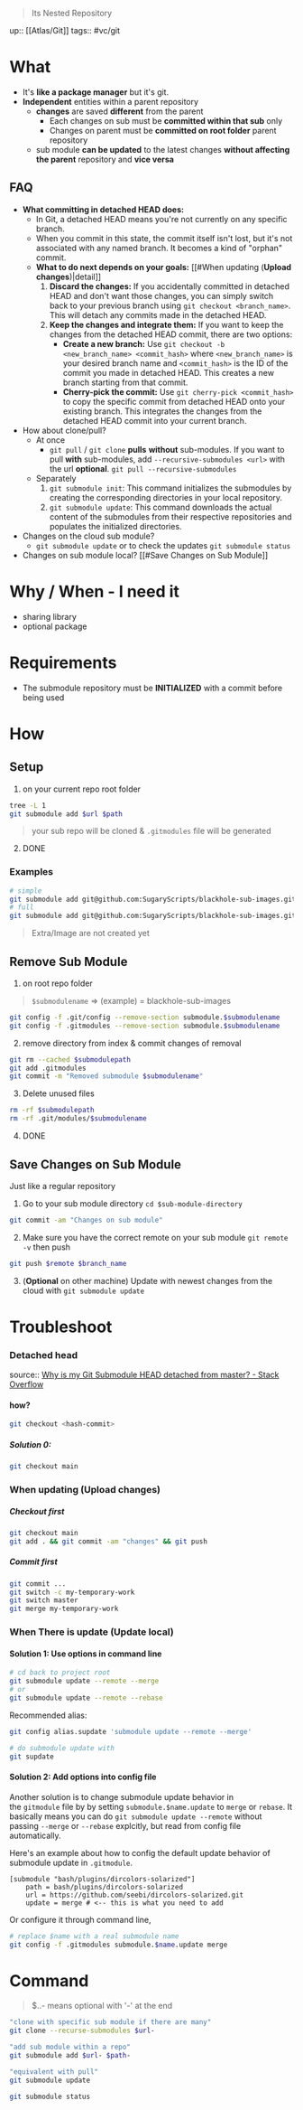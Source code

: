 > Its Nested Repository

up:: [[Atlas/Git]]
tags:: #vc/git

# What
- It's **like a package manager** but it's git. 
- **Independent** entities within a parent repository
	- **changes** are saved **different** from the parent
		- Each changes on sub must be **committed within that sub** only
		- Changes on parent must be **committed on root folder** parent repository
	- sub module **can be updated** to the latest changes **without affecting the parent** repository and **vice versa**

## FAQ
- **What committing in detached HEAD does:**
	- In Git, a detached HEAD means you're not currently on any specific branch.
	- When you commit in this state, the commit itself isn't lost, but it's not associated with any named branch. It becomes a kind of "orphan" commit.
	- **What to do next depends on your goals:** [[#When updating (**Upload changes**)|detail]]
		1. **Discard the changes:** If you accidentally committed in detached HEAD and don't want those changes, you can simply switch back to your previous branch using `git checkout <branch_name>`. This will detach any commits made in the detached HEAD.
		2. **Keep the changes and integrate them:**
		   If you want to keep the changes from the detached HEAD commit, there are two options:
		    - **Create a new branch:** Use `git checkout -b <new_branch_name> <commit_hash>` where `<new_branch_name>` is your desired branch name and `<commit_hash>` is the ID of the commit you made in detached HEAD. This creates a new branch starting from that commit.
		    - **Cherry-pick the commit:** Use `git cherry-pick <commit_hash>` to copy the specific commit from detached HEAD onto your existing branch. This integrates the changes from the detached HEAD commit into your current branch.
- How about clone/pull?
	- At once
		- `git pull` / `git clone` **pulls** **without** sub-modules. If you want to pull **with** sub-modules, add `--recursive-submodules <url>` with the url **optional**.
		  `git pull --recursive-submodules`
	- Separately
		1. `git submodule init`: This command initializes the submodules by creating the corresponding directories in your local repository.
		2. `git submodule update`: This command downloads the actual content of the submodules from their respective repositories and populates the initialized directories.
- Changes on the cloud sub module?
	- `git submodule update` or to check the updates `git submodule status`
- Changes on sub module local? [[#Save Changes on Sub Module]]
# Why / When - I need it
- sharing library
- optional package
# Requirements
- The submodule repository must be **INITIALIZED** with a commit before being used
# How
## Setup
1. on your current repo root folder
```sh
tree -L 1
git submodule add $url $path
```
> your sub repo will be cloned & `.gitmodules` file will be generated
2. DONE
### Examples
```sh
# simple
git submodule add git@github.com:SugaryScripts/blackhole-sub-images.git
# full
git submodule add git@github.com:SugaryScripts/blackhole-sub-images.git Extra/Image
```
> Extra/Image are not created yet
## Remove Sub Module
1. on root repo folder
>`$submodulename` => (example) = blackhole-sub-images
```sh
git config -f .git/config --remove-section submodule.$submodulename
git config -f .gitmodules --remove-section submodule.$submodulename
```
2. remove directory from index & commit changes of removal
```sh
git rm --cached $submodulepath
git add .gitmodules
git commit -m "Removed submodule $submodulename"
```
3. Delete unused files
```sh
rm -rf $submodulepath 
rm -rf .git/modules/$submodulename
```
4. DONE

## Save Changes on Sub Module
Just like a regular repository
1. Go to your sub module directory `cd $sub-module-directory`
```sh
git commit -am "Changes on sub module"
```
2. Make sure you have the correct remote on your sub module `git remote -v` then push
```sh
git push $remote $branch_name
```
3. (**Optional** on other machine) Update with newest changes from the cloud with `git submodule update`

# Troubleshoot
### Detached head
source:: [Why is my Git Submodule HEAD detached from master? - Stack Overflow](https://stackoverflow.com/questions/18770545/why-is-my-git-submodule-head-detached-from-master)
#### how?
```sh
git checkout <hash-commit>
```
##### Solution 0:
```sh
git checkout main
```
### When updating (**Upload changes**)
##### Checkout first
```sh
git checkout main
git add . && git commit -am "changes" && git push
```
##### Commit first
```sh
git commit ...
git switch -c my-temporary-work
git switch master
git merge my-temporary-work
```
### When There is update (**Update local**)
#### Solution 1: Use options in command line
```bash
# cd back to project root
git submodule update --remote --merge
# or
git submodule update --remote --rebase
```

Recommended alias:

```bash
git config alias.supdate 'submodule update --remote --merge'

# do submodule update with
git supdate
```
#### Solution 2: Add options into config file

Another solution is to change submodule update behavior in the `gitmodule` file by by setting `submodule.$name.update` to `merge` or `rebase`. It basically means you can do `git submodule update --remote` without passing `--merge` or `--rebase` explcitly, but read from config file automatically.

Here's an example about how to config the default update behavior of submodule update in `.gitmodule`.

```
[submodule "bash/plugins/dircolors-solarized"]
    path = bash/plugins/dircolors-solarized
    url = https://github.com/seebi/dircolors-solarized.git
    update = merge # <-- this is what you need to add
```

Or configure it through command line,

```bash
# replace $name with a real submodule name
git config -f .gitmodules submodule.$name.update merge
```

# Command
> $..- means optional with '-' at the end
```sh
"clone with specific sub module if there are many"
git clone --recurse-submodules $url-

"add sub module within a repo"
git submodule add $url- $path-

"equivalent with pull"
git submodule update

git submodule status
```







